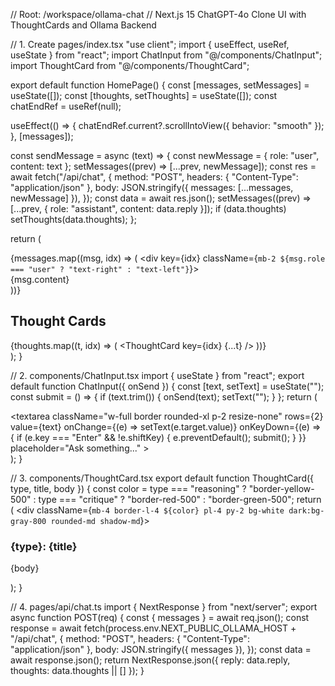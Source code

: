 // Root: /workspace/ollama-chat
// Next.js 15 ChatGPT-4o Clone UI with ThoughtCards and Ollama Backend

// 1. Create pages/index.tsx
"use client";
import { useEffect, useRef, useState } from "react";
import ChatInput from "@/components/ChatInput";
import ThoughtCard from "@/components/ThoughtCard";

export default function HomePage() {
  const [messages, setMessages] = useState([]);
  const [thoughts, setThoughts] = useState([]);
  const chatEndRef = useRef(null);

  useEffect(() => {
    chatEndRef.current?.scrollIntoView({ behavior: "smooth" });
  }, [messages]);

  const sendMessage = async (text) => {
    const newMessage = { role: "user", content: text };
    setMessages((prev) => [...prev, newMessage]);
    const res = await fetch("/api/chat", {
      method: "POST",
      headers: { "Content-Type": "application/json" },
      body: JSON.stringify({ messages: [...messages, newMessage] }),
    });
    const data = await res.json();
    setMessages((prev) => [...prev, { role: "assistant", content: data.reply }]);
    if (data.thoughts) setThoughts(data.thoughts);
  };

  return (
    <div className="flex h-screen">
      <div className="flex-1 flex flex-col">
        <div className="flex-1 overflow-y-auto p-4">
          {messages.map((msg, idx) => (
            <div key={idx} className={`mb-2 ${msg.role === "user" ? "text-right" : "text-left"}`}>
              <div className="inline-block bg-gray-100 dark:bg-gray-700 rounded-xl px-4 py-2">
                {msg.content}
              </div>
            </div>
          ))}
          <div ref={chatEndRef} />
        </div>
        <ChatInput onSend={sendMessage} />
      </div>
      <div className="w-96 border-l p-4 bg-gray-50 dark:bg-gray-900 overflow-y-auto">
        <h2 className="text-lg font-bold mb-4">Thought Cards</h2>
        {thoughts.map((t, idx) => (
          <ThoughtCard key={idx} {...t} />
        ))}
      </div>
    </div>
  );
}

// 2. components/ChatInput.tsx
import { useState } from "react";
export default function ChatInput({ onSend }) {
  const [text, setText] = useState("");
  const submit = () => {
    if (text.trim()) {
      onSend(text);
      setText("");
    }
  };
  return (
    <div className="p-4 border-t bg-white dark:bg-gray-800">
      <textarea
        className="w-full border rounded-xl p-2 resize-none"
        rows={2}
        value={text}
        onChange={(e) => setText(e.target.value)}
        onKeyDown={(e) => {
          if (e.key === "Enter" && !e.shiftKey) {
            e.preventDefault();
            submit();
          }
        }}
        placeholder="Ask something..."
      ></textarea>
    </div>
  );
}

// 3. components/ThoughtCard.tsx
export default function ThoughtCard({ type, title, body }) {
  const color =
    type === "reasoning"
      ? "border-yellow-500"
      : type === "critique"
      ? "border-red-500"
      : "border-green-500";
  return (
    <div className={`mb-4 border-l-4 ${color} pl-4 py-2 bg-white dark:bg-gray-800 rounded-md shadow-md`}>
      <h3 className="text-md font-semibold capitalize">{type}: {title}</h3>
      <p className="text-sm text-gray-700 dark:text-gray-300">{body}</p>
    </div>
  );
}

// 4. pages/api/chat.ts
import { NextResponse } from "next/server";
export async function POST(req) {
  const { messages } = await req.json();
  const response = await fetch(process.env.NEXT_PUBLIC_OLLAMA_HOST + "/api/chat", {
    method: "POST",
    headers: { "Content-Type": "application/json" },
    body: JSON.stringify({ messages }),
  });
  const data = await response.json();
  return NextResponse.json({ reply: data.reply, thoughts: data.thoughts || [] });
}
